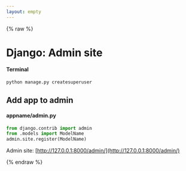 ```yaml
---
layout: empty
---
```


{% raw %}

# Django: Admin site

#### Terminal
```
python manage.py createsuperuser
```
## Add app to admin
#### appname/admin.py
```python
from django.contrib import admin
from .models import ModelName
admin.site.register(ModelName)
```

Admin site: [http://127.0.0.1:8000/admin/](http://127.0.0.1:8000/admin/)

{% endraw %}
